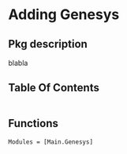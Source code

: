 # Adding Genesys
## Pkg description
blabla
## Table Of Contents
```@contents
```
## Functions
```@autodocs
Modules = [Main.Genesys]
```